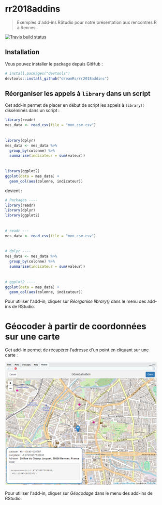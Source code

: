 # rr2018addins

> Exemples d'add-ins RStudio pour notre présentation aux rencontres R à Rennes.

[![Travis build status](https://travis-ci.org/dreamRs/rr2018addins.svg?branch=master)](https://travis-ci.org/dreamRs/rr2018addins)


## Installation

Vous pouvez installer le package depuis GitHub :

``` r
# install.packages("devtools")
devtools::install_github("dreamRs/rr2018addins")
```

## Réorganiser les appels à `library` dans un script

Cet add-in permet de placer en début de script les appels à `library()` disséminés dans un script :

``` r
library(readr)
mes_data <- read_csv(file = "mon_csv.csv")


library(dplyr)
mes_data <- mes_data %>% 
  group_by(colonne) %>% 
  summarise(indicateur = sum(valeur))


library(ggplot2)
ggplot(data = mes_data) + 
  geom_col(aes(colonne, indicateur))
```

devient :

```r
# Packages ----
library(readr)
library(dplyr)
library(ggplot2)


# readr ---
mes_data <- read_csv(file = "mon_csv.csv")


# dplyr ----
mes_data <- mes_data %>% 
  group_by(colonne) %>% 
  summarise(indicateur = sum(valeur))


# ggplot2 ----
ggplot(data = mes_data) + 
  geom_col(aes(colonne, indicateur))
```

Pour utiliser l'add-in, cliquer sur *Réorganise library()* dans le menu des add-ins de RStudio.



# Géocoder à partir de coordonnées sur une carte

Cet add-in permet de récupérer l'adresse d'un point en cliquant sur une carte :

![](inst/img/geocode.png)

Pour utiliser l'add-in, cliquer sur *Géocodage* dans le menu des add-ins de RStudio.




